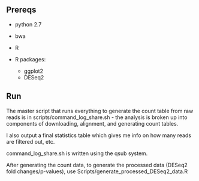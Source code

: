 ## Prereqs
* python 2.7
* bwa
* R

* R packages:
  * ggplot2
  * DESeq2

## Run
The master script that runs everything to generate the count table from raw reads is in scripts/command_log_share.sh - the analysis is broken up into components of downloading, alignment, and generating count tables.  

I also output a final statistics table which gives me info on how many reads are filtered out, etc.

command_log_share.sh is written using the qsub system.

After generating the count data, to generate the processed data (DESeq2 fold changes/p-values), use Scripts/generate_processed_DESeq2_data.R

